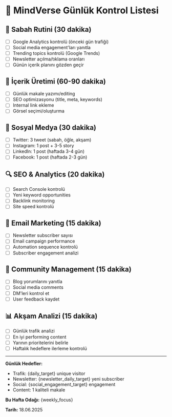 
# 📅 MindVerse Günlük Kontrol Listesi

## 🌅 Sabah Rutini (30 dakika)
- [ ] Google Analytics kontrolü (önceki gün trafiği)
- [ ] Social media engagement'ları yanıtla
- [ ] Trending topics kontrolü (Google Trends)
- [ ] Newsletter açılma/tıklama oranları
- [ ] Günün içerik planını gözden geçir

## 📝 İçerik Üretimi (60-90 dakika)
- [ ] Günlük makale yazımı/editing
- [ ] SEO optimizasyonu (title, meta, keywords)
- [ ] Internal link ekleme
- [ ] Görsel seçimi/oluşturma

## 📱 Sosyal Medya (30 dakika)
- [ ] Twitter: 3 tweet (sabah, öğle, akşam)
- [ ] Instagram: 1 post + 3-5 story
- [ ] LinkedIn: 1 post (haftada 3-4 gün)
- [ ] Facebook: 1 post (haftada 2-3 gün)

## 🔍 SEO & Analytics (20 dakika)
- [ ] Search Console kontrolü
- [ ] Yeni keyword opportunities
- [ ] Backlink monitoring
- [ ] Site speed kontrolü

## 📧 Email Marketing (15 dakika)
- [ ] Newsletter subscriber sayısı
- [ ] Email campaign performance
- [ ] Automation sequence kontrolü
- [ ] Subscriber engagement analizi

## 🤝 Community Management (15 dakika)
- [ ] Blog yorumlarını yanıtla
- [ ] Social media comments
- [ ] DM'leri kontrol et
- [ ] User feedback kaydet

## 📊 Akşam Analizi (15 dakika)
- [ ] Günlük trafik analizi
- [ ] En iyi performing content
- [ ] Yarının prioritelerini belirle
- [ ] Haftalık hedeflere ilerleme kontrolü

---
**Günlük Hedefler:**
- Trafik: {daily_target} unique visitor
- Newsletter: {newsletter_daily_target} yeni subscriber
- Social: {social_engagement_target} engagement
- Content: 1 kaliteli makale

**Bu Hafta Odağı:** {weekly_focus}

**Tarih:** 18.06.2025
